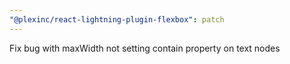 ```yaml
---
"@plexinc/react-lightning-plugin-flexbox": patch
---
```


Fix bug with maxWidth not setting contain property on text nodes
